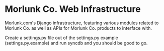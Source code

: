 Morlunk Co. Web Infrastructure
===========

Morlunk.com's Django infrastructure, featuring various modules related to Morlunk Co. as well as APIs for Morlunk Co. products to interface with.

Create a settings.py file out of the settings.py example (settings.py.example) and run syncdb and you should be good to go.